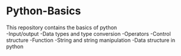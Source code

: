 # Python-Basics
This repository contains the basics of python <br>
-Input/output 
-Data types and type conversion
-Operators
-Control structure
-Function
-String and string manipulation
-Data structure in python

